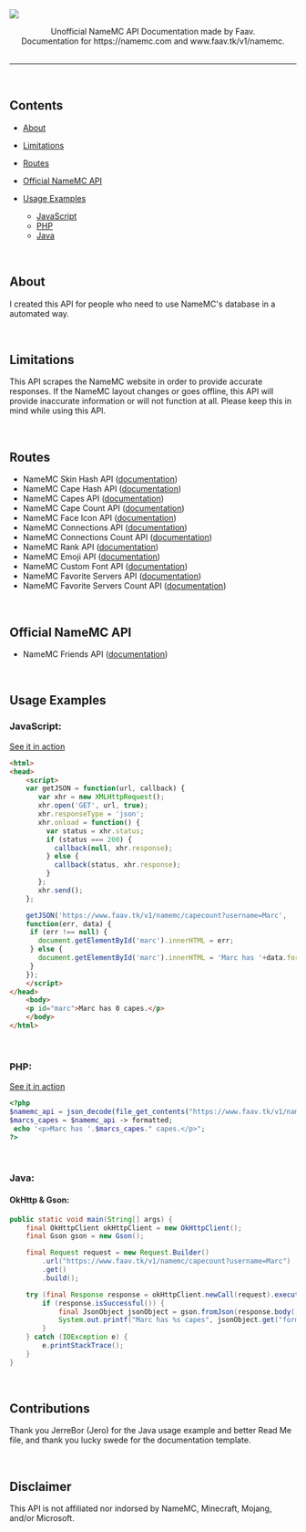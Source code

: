 <img src="https://user-images.githubusercontent.com/52789876/114109154-aa0c7880-98a2-11eb-8925-afa52e0b1404.png">

<p align=center>
Unofficial NameMC API Documentation made by Faav.<br>
Documentation for https://namemc.com and www.faav.tk/v1/namemc.<br><br>
</p>

---
<br>

## Contents
- [About](#about)

- [Limitations](#limitations)

- [Routes](#routes)

- [Official NameMC API](<#official-namemc-api>)

- [Usage Examples](<#usage-examples>)
	- [JavaScript](#javascript)
	- [PHP](#php)
	- [Java](#java)
<br>

## About
I created this API for people who need to use NameMC's database in a automated way.

<br>

## Limitations
This API scrapes the NameMC website in order to provide accurate responses. If the NameMC layout changes or goes offline, this API will provide inaccurate information or will not function at all. Please keep this in mind while using this API. 

<br>

## Routes
- NameMC Skin Hash API ([documentation](./docs/skinhash.md))
- NameMC Cape Hash API ([documentation](./docs/capehash.md))
- NameMC Capes API ([documentation](./docs/capes.md))
- NameMC Cape Count API ([documentation](./docs/capecount.md))
- NameMC Face Icon API ([documentation](./docs/face.md))
- NameMC Connections API ([documentation](./docs/accounts.md))
- NameMC Connections Count API ([documentation](./docs/accountscount.md))
- NameMC Rank API ([documentation](./docs/rank.md))
- NameMC Emoji API ([documentation](./docs/emoji.md))
- NameMC Custom Font API ([documentation](./docs/font.md))
- NameMC Favorite Servers API ([documentation](./docs/favservers.md))
- NameMC Favorite Servers Count API ([documentation](./docs/favservers_count.md))

<br>

## Official NameMC API
- NameMC Friends API ([documentation](./docs/friends.md))

<br>

## Usage Examples

### JavaScript:

[See it in action](https://www.faav.tk/usage/html)
```html
<html>
<head>
	<script>
	var getJSON = function(url, callback) {
	   var xhr = new XMLHttpRequest();
	   xhr.open('GET', url, true);
	   xhr.responseType = 'json';
	   xhr.onload = function() {
	     var status = xhr.status;
	     if (status === 200) {
	       callback(null, xhr.response);
	     } else {
	       callback(status, xhr.response);
	     }
	   };
	   xhr.send();
	};

	getJSON('https://www.faav.tk/v1/namemc/capecount?username=Marc',
	function(err, data) {
	 if (err !== null) {
	   document.getElementById('marc').innerHTML = err;
	 } else {
	   document.getElementById('marc').innerHTML = 'Marc has '+data.formatted+' capes.';
	 }
	});
	</script>
</head>
	<body>
	<p id="marc">Marc has 0 capes.</p>
	</body>
</html>
```
<br>

### PHP:

[See it in action](https://www.faav.tk/usage/php)
```php 
<?php 
$namemc_api = json_decode(file_get_contents("https://www.faav.tk/v1/namemc/capecount?username=Marc"), false);
$marcs_capes = $namemc_api -> formatted;
 echo '<p>Marc has '.$marcs_capes." capes.</p>";
?>
```
<br>

### Java:

#### OkHttp & Gson:
```java
public static void main(String[] args) {
	final OkHttpClient okHttpClient = new OkHttpClient();
	final Gson gson = new Gson();

	final Request request = new Request.Builder()
		.url("https://www.faav.tk/v1/namemc/capecount?username=Marc")
		.get()
		.build();

	try (final Response response = okHttpClient.newCall(request).execute()) {
		if (response.isSuccessful()) {
			final JsonObject jsonObject = gson.fromJson(response.body().charStream(), JsonObject.class);
			System.out.printf("Marc has %s capes", jsonObject.get("formatted").getAsString());
		}
	} catch (IOException e) {
		e.printStackTrace();
	}
}
```
<br>

## Contributions
Thank you JerreBor (Jero) for the Java usage example and better Read Me file, and thank you lucky swede for the documentation template.

<br>

## Disclaimer
This API is not affiliated nor indorsed by NameMC, Minecraft, Mojang, and/or Microsoft.


